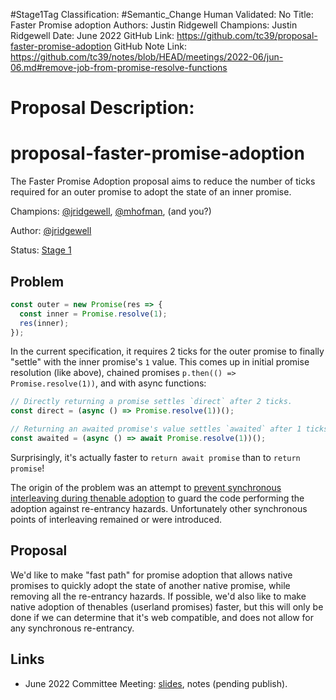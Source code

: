 #Stage1Tag
Classification: #Semantic_Change
Human Validated: No
Title: Faster Promise adoption
Authors: Justin Ridgewell
Champions: Justin Ridgewell
Date: June 2022
GitHub Link: https://github.com/tc39/proposal-faster-promise-adoption
GitHub Note Link: https://github.com/tc39/notes/blob/HEAD/meetings/2022-06/jun-06.md#remove-job-from-promise-resolve-functions

# Proposal Description:
# proposal-faster-promise-adoption

The Faster Promise Adoption proposal aims to reduce the number of ticks
required for an outer promise to adopt the state of an inner promise.

Champions: [@jridgewell][jridgewell], [@mhofman][mhofman], (and you?)

Author: [@jridgewell][jridgewell]

Status: [Stage 1](https://tc39.es/process-document/)

## Problem

```javascript
const outer = new Promise(res => {
  const inner = Promise.resolve(1);
  res(inner);
});
```

In the current specification, it requires 2 ticks for the outer promise
to finally "settle" with the inner promise's `1` value. This comes up in
initial promise resolution (like above), chained promises `p.then(() =>
Promise.resolve(1))`, and with async functions:

```javascript
// Directly returning a promise settles `direct` after 2 ticks.
const direct = (async () => Promise.resolve(1))();

// Returning an awaited promise's value settles `awaited` after 1 ticks.
const awaited = (async () => await Promise.resolve(1))();
```

Surprisingly, it's actually faster to `return await promise` than to
`return promise`!

The origin of the problem was an attempt to [prevent synchronous interleaving
during thenable adoption][unwrapping-thenable] to guard the code performing the
adoption against re-entrancy hazards. Unfortunately other synchronous points of
interleaving remained or were introduced.

## Proposal

We'd like to make "fast path" for promise adoption that allows native
promises to quickly adopt the state of another native promise, while removing
all the re-entrancy hazards. If possible, we'd also like to make native adoption
of thenables (userland promises) faster, but this will only be done if we can
determine that it's web compatible, and does not allow for any synchronous
re-entrancy.

## Links

- June 2022 Committee Meeting: [slides][2022-06-slides], notes (pending publish).

[jridgewell]: https://github.com/jridgewell
[mhofman]: https://github.com/mhofman
[2022-06-slides]: https://docs.google.com/presentation/d/17QGvaa6G1XIc4LJj3ZvcjyVLwL6pXvG9Nk6S_eAgBiY/edit?usp=sharing
[unwrapping-thenable]: https://github.com/domenic/promises-unwrapping/issues/105
